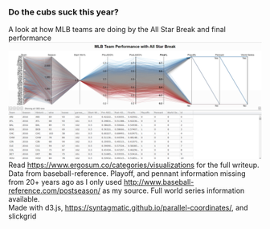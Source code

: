 ### Do the cubs suck this year?  
A look at how MLB teams are doing by the All Star Break and final performance  
![](MLB%20Team%20Performance%20with%20All%20Star%20Break.PNG?raw=true)  
Read https://www.ergosum.co/categories/visualizations for the full writeup.  
Data from baseball-reference. Playoff, and pennant information missing from 20+ years ago as I only used http://www.baseball-reference.com/postseason/ as my source. Full world series information available.  
Made with d3.js, https://syntagmatic.github.io/parallel-coordinates/, and slickgrid

